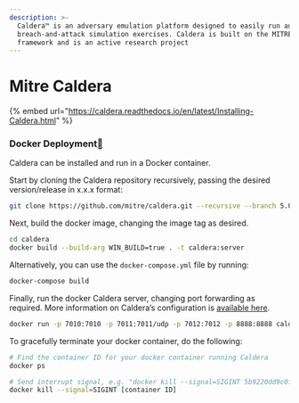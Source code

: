 ```yaml
---
description: >-
  Caldera™ is an adversary emulation platform designed to easily run autonomous
  breach-and-attack simulation exercises. Caldera is built on the MITRE ATT&CK™
  framework and is an active research project
---
```


# Mitre Caldera

{% embed url="https://caldera.readthedocs.io/en/latest/Installing-Caldera.html" %}

### Docker Deployment[](https://caldera.readthedocs.io/en/latest/Installing-Caldera.html#docker-deployment)

Caldera can be installed and run in a Docker container.

Start by cloning the Caldera repository recursively, passing the desired version/release in x.x.x format:

```bash
git clone https://github.com/mitre/caldera.git --recursive --branch 5.0.0
```

Next, build the docker image, changing the image tag as desired.

```bash
cd caldera
docker build --build-arg WIN_BUILD=true . -t caldera:server
```

Alternatively, you can use the `docker-compose.yml` file by running:

```bash
docker-compose build
```

Finally, run the docker Caldera server, changing port forwarding as required. More information on Caldera’s configuration is [available here](https://caldera.readthedocs.io/en/latest/Server-Configuration.html#configuration-file).

```bash
docker run -p 7010:7010 -p 7011:7011/udp -p 7012:7012 -p 8888:8888 caldera:server
```

To gracefully terminate your docker container, do the following:

```bash
# Find the container ID for your docker container running Caldera
docker ps

# Send interrupt signal, e.g. "docker kill --signal=SIGINT 5b9220dd9c0f"
docker kill --signal=SIGINT [container ID]
```
